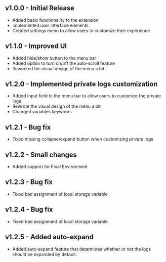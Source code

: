 ## v1.0.0 - Initial Release

- Added basic functionality to the extension
- Implemented user interface elements
- Created settings menu to allow users to customize their experience

## v1.1.0 - Improved UI

- Added hide/show button to the menu bar
- Added option to turn on/off the auto-scroll feature
- Reworked the visual design of the menu a bit

## v1.2.0 - Implemented private logs customization

- Added input field to the menu bar to allow users to customize the private logs
- Rewrote the visual design of the menu a bit
- Changed variables keywords

## v1.2.1 - Bug fix
- Fixed missing collapse/expand button when customizing private logs

## v1.2.2 - Small changes
- Added support for Final Environment

## v1.2.3 - Bug fix
- Fixed bad assignment of local storage variable

## v1.2.4 - Bug fix
- Fixed bad assignment of local storage variable

## v1.2.5 - Added auto-expand
- Added auto-expand feature that determines whether or not the logs should be expanded by default.